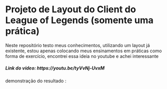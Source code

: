 <h1>Projeto de Layout do Client do League of Legends (somente uma prática)</h1>
    <p>Neste repositório testo meus conhecimentos, utilizando um layout já existente, estou apenas colocando meus ensinamentos em práticas como forma de exercício, encontrei essa ideia no youtube e achei interessante</p>

<h5>Link do vídeo: https://youtu.be/tyVvNj-UvxM</h5>

<p>demonstração do resultado :</p>
<img scr="./imgs/lol.gif">
